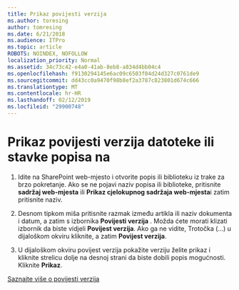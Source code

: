 ```yaml
---
title: Prikaz povijesti verzija
ms.author: toresing
author: tomresing
ms.date: 6/21/2018
ms.audience: ITPro
ms.topic: article
ROBOTS: NOINDEX, NOFOLLOW
localization_priority: Normal
ms.assetid: 34c73c42-e4a0-41ab-8eb8-a834d4bb04c4
ms.openlocfilehash: f9130294145e6ac09c6503f04d24d327c0761de9
ms.sourcegitcommit: dd43cc0a9470f98b8ef2a3787c823801d674c666
ms.translationtype: MT
ms.contentlocale: hr-HR
ms.lasthandoff: 02/12/2019
ms.locfileid: "29900748"
---
```

# <a name="view-version-history-of-a-file-or-list-item"></a>Prikaz povijesti verzija datoteke ili stavke popisa na

1. Idite na SharePoint web-mjesto i otvorite popis ili biblioteku iz trake za brzo pokretanje. Ako se ne pojavi naziv popisa ili biblioteke, pritisnite **sadržaj web-mjesta** ili **Prikaz cjelokupnog sadržaja web-mjesta**i zatim pritisnite naziv.
    
2. Desnom tipkom miša pritisnite razmak između artikla ili naziv dokumenta i datum, a zatim s izbornika **Povijesti verzija** . Možda ćete morati klizati izbornik da biste vidjeli **Povijest verzija**. Ako ga ne vidite, Trotočka (...) u dijaloškom okviru kliknite, a zatim **Povijest verzija**.
    
3. U dijaloškom okviru povijest verzija pokažite verziju želite prikaz i kliknite strelicu dolje na desnoj strani da biste dobili popis mogućnosti. Kliknite **Prikaz**.
    
[Saznajte više o povijesti verzija](https://go.microsoft.com/fwlink/?linkid=875709)
  

